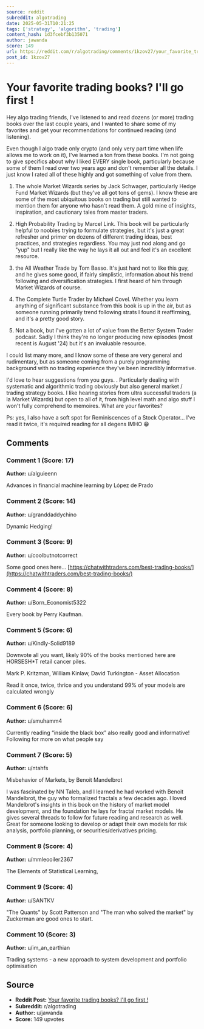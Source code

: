 ```yaml
---
source: reddit
subreddit: algotrading
date: 2025-05-31T10:21:25
tags: ['strategy', 'algorithm', 'trading']
content_hash: 1d3fcebf3b135071
author: jawanda
score: 149
url: https://reddit.com/r/algotrading/comments/1kzov27/your_favorite_trading_books_ill_go_first/
post_id: 1kzov27
---
```


# Your favorite trading books? I'll go first !

Hey algo trading friends, I've listened to and read dozens (or more) trading books over the last couple years, and I wanted to share some of my favorites and get your recommendations for continued reading (and listening). 

Even though I algo trade only crypto (and only very part time when life allows me to work on it), I've learned a ton from these books. I'm not going to give specifics about why I liked EVERY single book, particularly because some of them I read over two years ago and don't remember all the details. I just know I rated all of these highly and got something of value from them. 

1) The whole Market Wizards series by Jack Schwager, particularly Hedge Fund Market Wizards (but they've all got tons of gems). I know these are some of the most ubiquitous books on trading but still wanted to mention them for anyone who hasn't read them. A gold mine of insights, inspiration, and cautionary tales  from master traders. 

2) High Probability Trading by Marcel Link. This book will be particularly helpful to noobies trying to formulate strategies, but it's just a great refresher and primer on dozens of different trading ideas, best practices, and strategies regardless. You may just nod along and go "yup" but  I really like the way he lays it all out and feel it's an excellent resource. 

3) the All Weather Trade by Tom Basso. It's just hard not to like this guy, and he gives some good, if fairly simplistic, information about his trend following and diversification strategies. I first heard of him through Market Wizards of course. 

4) The Complete Turtle Trader by Michael Covel. Whether you learn anything of significant substance from this book is up in the air, but as someone  running primarily trend following strats I found it reaffirming, and it's a pretty good story. 

5) Not a book, but I've gotten a lot of value from the Better System Trader podcast. Sadly I think they're no longer producing new episodes (most recent is August '24) but it's an invaluable resource. 

I could list many more, and I know some of these are very general and rudimentary, but as someone coming from a purely programming background with no trading experience they've been incredibly informative. 

I'd love to hear suggestions from you guys. . Particularly dealing with systematic and algorithmic trading obviously but also general market / trading strategy books. I like hearing stories from ultra successful traders (a la Market Wizards) but open to all of it, from high level math and algo stuff I won't fully comprehend to memoires. What are your favorites?

Ps: yes, I also have a soft spot for Reminiscences of a Stock Operator... I've read it twice, it's required reading for all degens IMHO 😁 

## Comments

### Comment 1 (Score: 17)

**Author:** u/alguieenn

Advances in financial machine learning by López de Prado

### Comment 2 (Score: 14)

**Author:** u/granddaddychino

Dynamic Hedging!

### Comment 3 (Score: 9)

**Author:** u/coolbutnotcorrect

Some good ones here... [https://chatwithtraders.com/best-trading-books/](https://chatwithtraders.com/best-trading-books/)

### Comment 4 (Score: 8)

**Author:** u/Born_Economist5322

Every book by Perry Kaufman.

### Comment 5 (Score: 6)

**Author:** u/Kindly-Solid9189

Downvote all you want, likely 90% of the books mentioned here are HORSESH\*T retail cancer piles.

Mark P. Kritzman, William Kinlaw, David Turkington - Asset Allocation

Read it once, twice, thrice and you understand 99% of your models are calculated wrongly

### Comment 6 (Score: 6)

**Author:** u/smuhamm4

Currently reading “inside the black box” also really good and informative! Following for more on what people say

### Comment 7 (Score: 5)

**Author:** u/ntahfs

Misbehavior of Markets, by Benoit Mandelbrot

I was fascinated by NN Taleb, and I learned he had worked with Benoit Mandelbrot, the guy who formalized fractals a few decades ago. I loved Mandelbrot's insights in this book on the history of market model development, and the foundation he lays for fractal market models. He gives several threads to follow for future reading and research as well. Great for someone looking to develop or adapt their own models for risk analysis, portfolio planning, or securities/derivatives pricing.

### Comment 8 (Score: 4)

**Author:** u/mmleooiler2367

The Elements of Statistical Learning,

### Comment 9 (Score: 4)

**Author:** u/SANTKV

"The Quants" by Scott Patterson and "The man who solved the market" by Zuckerman are good ones to start.[](https://www.google.com/search?sca_esv=cf6290cf059c5086&sxsrf=AE3TifP6EkdIQQAYfmpZ5Gv1UQmWe2lzAQ:1748950094890&q=quants+book&si=AMgyJEtULK0SKwwDiAHLrI671RJyjB3PPFwFdy_aS-FhVdyAw_C13DRekx5m-gNuPv07yG_bXTja2hgmXJC9QrV97ELq_i-eRQcRI4PDh_4mexar-eUrFUk%3D&sa=X&ved=2ahUKEwiL74rpktWNAxVlF1kFHcD1D1wQyNoBKAB6BAgpEAA&ictx=1)

### Comment 10 (Score: 3)

**Author:** u/im_an_earthian

Trading systems - a new approach to system development and portfolio optimisation

## Source

- **Reddit Post:** [Your favorite trading books? I'll go first !](https://reddit.com/r/algotrading/comments/1kzov27/your_favorite_trading_books_ill_go_first/)
- **Subreddit:** r/algotrading
- **Author:** u/jawanda
- **Score:** 149 upvotes
